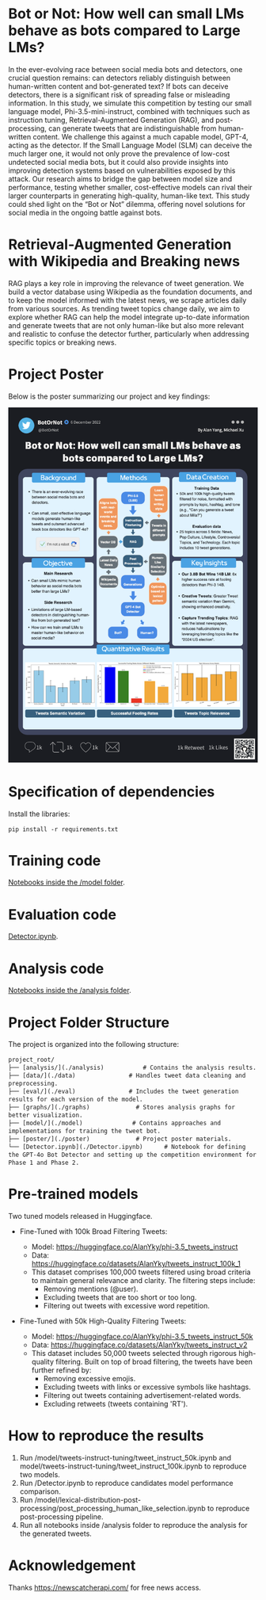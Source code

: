 # Bot or Not: How well can small LMs behave as bots compared to Large LMs?

In the ever-evolving race between social media bots and detectors, one crucial question remains: can detectors reliably distinguish between human-written content and bot-generated text? If bots can deceive detectors, there is a significant risk of spreading false or misleading information. In this study, we simulate this competition by testing our small language model, Phi-3.5-mini-instruct, combined with techniques such as instruction tuning, Retrieval-Augmented Generation (RAG), and post-processing, can generate tweets that are indistinguishable from human-written content. We challenge this against a much capable model, GPT-4, acting as the detector. If the Small Language Model (SLM) can deceive the much larger one, it would not only prove the prevalence of low-cost undetected social media bots, but it could also provide insights into improving detection systems based on vulnerabilities exposed by this attack. Our research aims to bridge the gap between model size and performance, testing whether smaller, cost-effective models can rival their larger counterparts in generating high-quality, human-like text. This study could shed light on the “Bot or Not” dilemma, offering novel solutions for social media in the ongoing battle against bots.

# Retrieval-Augmented Generation with Wikipedia and Breaking news

RAG plays a key role in improving the relevance of tweet generation. We build a vector database using Wikipedia as the foundation documents, and to keep the model informed with the latest news, we scrape articles daily from various sources. As trending tweet topics change daily, we aim to explore whether RAG can help the model integrate up-to-date information and generate tweets that are not only human-like but also more relevant and realistic to confuse the detector further, particularly when addressing specific topics or breaking news.

# Project Poster

Below is the poster summarizing our project and key findings:

![Project Poster](poster/Tweet_Bot_img.png)

# Specification of dependencies
Install the libraries:
```
pip install -r requirements.txt
```

# Training code
[Notebooks inside the /model folder](./model).

# Evaluation code
[Detector.ipynb](./Detector.ipynb).

# Analysis code
[Notebooks inside the /analysis folder](./analysis).

# Project Folder Structure

The project is organized into the following structure:

```
project_root/
├── [analysis/](./analysis)           # Contains the analysis results.
├── [data/](./data)               # Handles tweet data cleaning and preprocessing.
├── [eval/](./eval)               # Includes the tweet generation results for each version of the model.
├── [graphs/](./graphs)             # Stores analysis graphs for better visualization.
├── [model/](./model)              # Contains approaches and implementations for training the tweet bot.
├── [poster/](./poster)             # Project poster materials.
└── [Detector.ipynb](./Detector.ipynb)      # Notebook for defining the GPT-4o Bot Detector and setting up the competition environment for Phase 1 and Phase 2.
```


# Pre-trained models
Two tuned models released in Huggingface.

- Fine-Tuned with 100k Broad Filtering Tweets:
  - Model: https://huggingface.co/AlanYky/phi-3.5_tweets_instruct
  - Data: https://huggingface.co/datasets/AlanYky/tweets_instruct_100k_1
  - This dataset comprises 100,000 tweets filtered using broad criteria to maintain general relevance and clarity. The filtering steps include:
    - Removing mentions (@user).
    - Excluding tweets that are too short or too long.
    - Filtering out tweets with excessive word repetition.

  
- Fine-Tuned with 50k High-Quality Filtering Tweets:

  - Model: https://huggingface.co/AlanYky/phi-3.5_tweets_instruct_50k
  - Data: https://huggingface.co/datasets/AlanYky/tweets_instruct_v2
  - This dataset includes 50,000 tweets selected through rigorous high-quality filtering. Built on top of broad filtering, the tweets have been further refined by:
    - Removing excessive emojis.
    - Excluding tweets with links or excessive symbols like hashtags.
    - Filtering out tweets containing advertisement-related words.
    - Excluding retweets (tweets containing 'RT').
    
# How to reproduce the results
1. Run /model/tweets-instruct-tuning/tweet_instruct_50k.ipynb and model/tweets-instruct-tuning/tweet_instruct_100k.ipynb to reproduce two models.
2. Run /Detector.ipynb to reproduce candidates model performance comparison.
3. Run /model/lexical-distribution-post-processing/post_processing_human_like_selection.ipynb to reproduce post-processing pipeline.
3. Run all notebooks inside /analysis folder to reproduce the analysis for the generated tweets.


# Acknowledgement
Thanks https://newscatcherapi.com/ for free news access.
